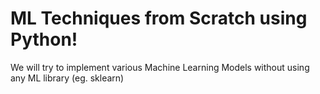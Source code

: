 # ML Techniques from Scratch using Python!

We will try to implement various Machine Learning Models without using any ML library (eg. sklearn)
